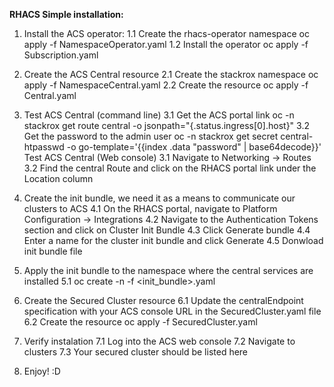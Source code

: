 **RHACS Simple installation:**

1. Install the ACS operator:
    1.1 Create the rhacs-operator namespace oc apply -f NamespaceOperator.yaml
    1.2 Install the operator oc apply -f Subscription.yaml

2. Create the ACS Central resource
    2.1 Create the stackrox namespace oc apply -f NamespaceCentral.yaml
    2.2 Create the resource oc apply -f Central.yaml

3. Test ACS Central (command line)
    3.1 Get the ACS portal link oc -n stackrox get route central -o jsonpath="{.status.ingress[0].host}"
    3.2 Get the password to the admin user oc -n stackrox get secret central-htpasswd -o go-template='{{index .data "password" | base64decode}}'
   Test ACS Central (Web console)
    3.1 Navigate to Networking → Routes
    3.2 Find the central Route and click on the RHACS portal link under the Location column

4. Create the init bundle, we need it as a means to communicate our clusters to ACS
    4.1 On the RHACS portal, navigate to Platform Configuration → Integrations
    4.2 Navigate to the Authentication Tokens section and click on Cluster Init Bundle
    4.3 Click Generate bundle
    4.4 Enter a name for the cluster init bundle and click Generate
    4.5 Donwload init bundle file

5. Apply the init bundle to the namespace where the central services are installed
    5.1 oc create -n <stackrox> -f <init_bundle>.yaml 

6. Create the Secured Cluster resource
    6.1 Update the centralEndpoint specification with your ACS console URL in the SecuredCluster.yaml file
    6.2 Create the resource oc apply -f SecuredCluster.yaml

7. Verify instalation
    7.1 Log into the ACS web console
    7.2 Navigate to clusters
    7.3 Your secured cluster should be listed here

8. Enjoy! :D
